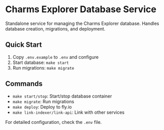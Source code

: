 # Charms Explorer Database Service

Standalone service for managing the Charms Explorer database. Handles database creation, migrations, and deployment.

## Quick Start

1. Copy `.env.example` to `.env` and configure
2. Start database: `make start`
3. Run migrations: `make migrate`

## Commands

- `make start/stop`: Start/stop database container
- `make migrate`: Run migrations
- `make deploy`: Deploy to fly.io
- `make link-indexer/link-api`: Link with other services

For detailed configuration, check the `.env` file.
